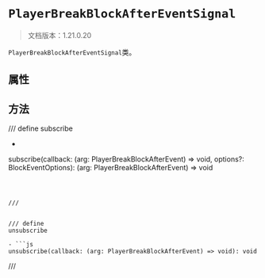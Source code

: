 # `PlayerBreakBlockAfterEventSignal`

> 文档版本：1.21.0.20

`PlayerBreakBlockAfterEventSignal`类。

## 属性

## 方法

/// define
subscribe

- ```js
subscribe(callback: (arg: PlayerBreakBlockAfterEvent) => void, options?: BlockEventOptions): (arg: PlayerBreakBlockAfterEvent) => void
```



///


/// define
unsubscribe

- ```js
unsubscribe(callback: (arg: PlayerBreakBlockAfterEvent) => void): void
```



///

